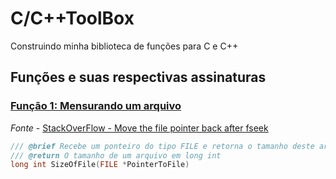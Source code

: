 # C/C++ToolBox
Construindo minha biblioteca de funções para C e C++

## Funções e suas respectivas assinaturas

### [Função 1: Mensurando um arquivo](https://github.com/jAzz-hub/C-ToolBox/blob/main/Fun%C3%A7%C3%A3o1_FileMeasute.cpp)
*Fonte* - [StackOverFlow - Move the file pointer back after fseek](https://stackoverflow.com/questions/55777956/move-the-file-pointer-back-after-fseek)
~~~C++
/// @brief Recebe um ponteiro do tipo FILE e retorna o tamanho deste arquivo em caracteres
/// @return O tamanho de um arquivo em long int
long int SizeOfFile(FILE *PointerToFile)
~~~
